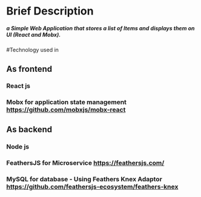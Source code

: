 # Brief Description
##### a Simple Web Application that stores a list of Items and displays them on UI (React and Mobx).
#Technology used in 
## As frontend
### React js 
### Mobx for application state management  https://github.com/mobxjs/mobx-react
## As backend
### Node js
### FeathersJS for Microservice https://feathersjs.com/
###  MySQL for database - Using Feathers Knex Adaptor https://github.com/feathersjs-ecosystem/feathers-knex
